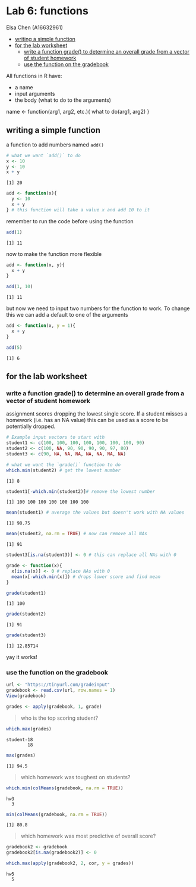 # Lab 6: functions
Elsa Chen (A16632961)

- [writing a simple function](#writing-a-simple-function)
- [for the lab worksheet](#for-the-lab-worksheet)
  - [write a function grade() to determine an overall grade from a
    vector of student
    homework](#write-a-function-grade-to-determine-an-overall-grade-from-a-vector-of-student-homework)
  - [use the function on the
    gradebook](#use-the-function-on-the-gradebook)

All functions in R have:

- a name
- input arguments
- the body (what to do to the arguments)

name \<- function(arg1, arg2, etc.){ what to do(arg1, arg2) }

## writing a simple function

a function to add numbers named `add()`

``` r
# what we want `add()` to do
x <- 10
y <- 10
x + y
```

    [1] 20

``` r
add <- function(x){
  y <- 10
  x + y
} # this function will take a value x and add 10 to it
```

remember to run the code before using the function

``` r
add(1)
```

    [1] 11

now to make the function more flexible

``` r
add <- function(x, y){
  x + y
}
```

``` r
add(1, 10)
```

    [1] 11

but now we need to input two numbers for the function to work. To change
this we can add a default to one of the arguments

``` r
add <- function(x, y = 1){
  x + y
}
```

``` r
add(5)
```

    [1] 6

## for the lab worksheet

### write a function grade() to determine an overall grade from a vector of student homework

assignment scores dropping the lowest single score. If a student misses
a homework (i.e. has an NA value) this can be used as a score to be
potentially dropped.

``` r
# Example input vectors to start with
student1 <- c(100, 100, 100, 100, 100, 100, 100, 90)
student2 <- c(100, NA, 90, 90, 90, 90, 97, 80)
student3 <- c(90, NA, NA, NA, NA, NA, NA, NA)
```

``` r
# what we want the `grade()` function to do
which.min(student2) # get the lowest number
```

    [1] 8

``` r
student1[-which.min(student2)]# remove the lowest number
```

    [1] 100 100 100 100 100 100 100

``` r
mean(student1) # average the values but doesn't work with NA values
```

    [1] 98.75

``` r
mean(student2, na.rm = TRUE) # now can remove all NAs
```

    [1] 91

``` r
student3[is.na(student3)] <- 0 # this can replace all NAs with 0
```

``` r
grade <- function(x){
  x[is.na(x)] <- 0 # replace NAs with 0
  mean(x[-which.min(x)]) # drops lower score and find mean
} 
```

``` r
grade(student1)
```

    [1] 100

``` r
grade(student2)
```

    [1] 91

``` r
grade(student3)
```

    [1] 12.85714

yay it works!

### use the function on the gradebook

``` r
url <- "https://tinyurl.com/gradeinput"
gradebook <- read.csv(url, row.names = 1)
View(gradebook)
```

``` r
grades <- apply(gradebook, 1, grade)
```

> who is the top scoring student?

``` r
which.max(grades)
```

    student-18 
            18 

``` r
max(grades)
```

    [1] 94.5

> which homework was toughest on students?

``` r
which.min(colMeans(gradebook, na.rm = TRUE))
```

    hw3 
      3 

``` r
min(colMeans(gradebook, na.rm = TRUE))
```

    [1] 80.8

> which homework was most predictive of overall score?

``` r
gradebook2 <- gradebook
gradebook2[is.na(gradebook2)] <- 0
```

``` r
which.max(apply(gradebook2, 2, cor, y = grades))
```

    hw5 
      5 
